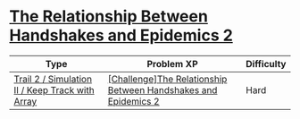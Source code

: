 # [The Relationship Between Handshakes and Epidemics 2](https://www.codetree.ai/trails/complete/curated-cards/challenge-correlation-between-shaking-hands-and-infectious-diseases2)

|Type|Problem XP|Difficulty|
|---|---|---|
|[Trail 2 / Simulation II / Keep Track with Array](https://www.codetree.ai/trail-info/novice-mid/)|[[Challenge]The Relationship Between Handshakes and Epidemics 2](https://www.codetree.ai/trails/complete/curated-cards/challenge-correlation-between-shaking-hands-and-infectious-diseases2/)|Hard|

